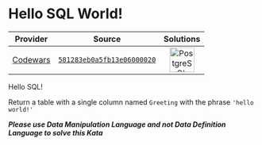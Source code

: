 [_metadata_:generated]: - "true"

# Hello SQL World!

<!-- INFO TABLE BEGIN -->

| Provider                                        | Source                                                                               | Solutions                                                                                                                                                     |
| :---------------------------------------------: | :----------------------------------------------------------------------------------: | :-----------------------------------------------------------------------------------------------------------------------------------------------------------: |
| [Codewars](../../../docs/providers/Codewars.md) | [`581283eb0a5fb13e06000020`](https://www.codewars.com/kata/581283eb0a5fb13e06000020) | [<img src="https://res.cloudinary.com/rascaltwo/image/upload/v1631924086/postgresql_pzymmo.svg" alt="PostgreSQL" title="PostgreSQL" width="50" />](solve.sql) |

<!-- INFO TABLE END -->

Hello SQL!

Return a table with a single column named `Greeting` with the phrase `'hello world!'`

***Please use Data Manipulation Language and not Data Definition Language to solve this Kata***
